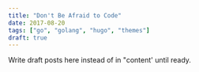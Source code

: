 ```yaml
---
title: "Don't Be Afraid to Code"
date: 2017-08-20
tags: ["go", "golang", "hugo", "themes"]
draft: true
---
```


Write draft posts here instead of in "content' until ready.
